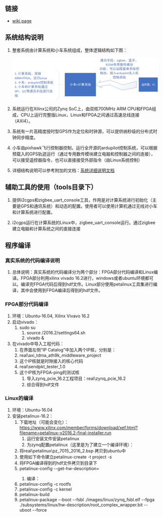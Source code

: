 ## 链接

 * [wiki page](http://os.cs.tsinghua.edu.cn/research/vanet/tdma2017)

## 系统结构说明

 1. 整套系统由计算系统和小车系统组成，整体逻辑结构如下图：

    ![avatar](sketch.jpg)

 2. 系统运行在Xilinx公司的Zynq SoC上，由双核700MHz ARM CPU和FPGA组成，CPU上运行完整版Linux，Linux和FPGA之间通过高速总线连接（AXI4）。

 3. 系统有一片高精度授时型GPS作为定位和时钟源，可以提供纳秒级的分布式时钟同步精度。

 4. 小车由pixhawk飞行控制器控制，运行全开源的ardupilot控制系统，可以根据预载入的GPS轨迹运行（通过专用数传模块建立电脑和控制器之间的连接），可以接受遥控器指令，也可以直接接受外部指令（由Linux系统控制）

 5. 详细结构说明可以参考附加的文档：[系统详细说明文档](demo.pdf)

## 辅助工具的使用（tools目录下）

 1. 提供i2cgps和zigbee_uart_console工具，作用是对计算系统进行初始化（主要是GPS和通讯系统）和动态的配置。使用者可以使用计算机通过无线对小车和计算系统进行配置。

 2. i2cgps运行在计算系统的Linux中，zigbee_uart_console运行。通过zigbee建立电脑和计算系统之间的直接连接

    

## 程序编译

### 真实系统的代码编译说明

1. 总体说明：真实系统的代码编译分为两个部分：FPGA部分代码编译和Linux编译。FPGA部分利用xilinx vivado 16.2进行，windows或者ubuntu环境都可以。编译完FPGA代码后得到hdf文件。Linux部分使用petalinux工具集进行编译，其中会使用到FPGA编译后得到的hdf文件。

### FPGA部分代码编译

1. 环境：Ubuntu-16.04, Xilinx Vivavo 16.2
2. 启动vivado：
   1. sudo su
      1. source <path-to-vivado>/2016.2/settings64.sh
      2. vivado &
3. 在vivado中导入工程代码：
   1. 在界面左侧“IP Catalog”中加入两个IP核，分别是：
   2. real\axi_tdma_ath9k_middleware_project
   3. 这个IP核就是时隙接入的核心代码
   4. real\sendpkt_tester_1.0
   5. 这个IP核为FPGA-ping的测试核
      1. 导入zynq_pcie_16.2工程项目：real\zynq_pcie_16.2
      2. 综合得到hdf文件

### Linux的编译

1. 环境：Ubuntu-16.04
2. 安装petalinux-16.2：
   1. 下载地址（可能会变化）：https://www.xilinx.com/member/forms/download/xef.html?filename=petalinux-v2016.2-final-installer.run
      1. 运行安装文件安装petalinux
      2. 为zynq配置petalinux（这里是为了建立一个编译环境）：
   2. 将real\petalinux\pz_7015_2016_2.bsp 拷贝到ubuntu中
   3. 使用如下命令建立petalinux-create -t project -s <path-to-bsp>
   4. 将FPGA编译得到的hdf文件拷贝到目录下
   5. petalinux-config --get-hw-description=<path-to-hdf>
      1. 编译：
   6. petalinux-config -c rootfs
   7. petalinux-config -c kernel
   8. petalinux-build
   9. petalinux-package --boot --fsbl ./images/linux/zynq_fsbl.elf --fpga ./subsystems/linux/hw-description/root_complex_wrapper.bit --uboot --force

